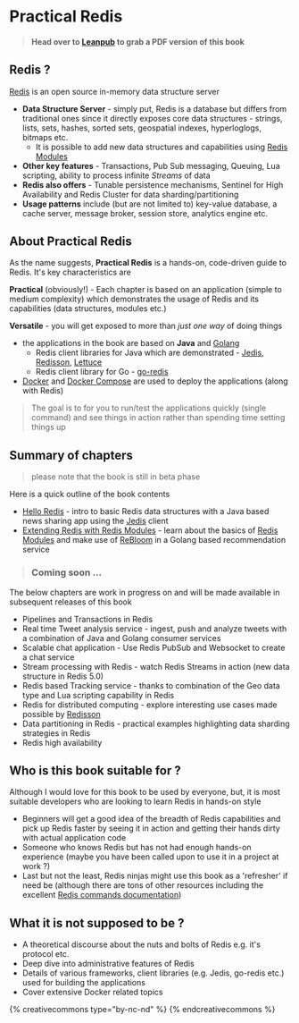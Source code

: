 # Practical Redis

> #### Head over to [Leanpub](https://leanpub.com/practical-redis) to grab a PDF version of this book

## Redis ?

[Redis](https://redis.io/) is an open source in-memory data structure server

- **Data Structure Server** - simply put, Redis is a database but differs from traditional ones since it directly exposes core data structures - strings, lists, sets, hashes, sorted sets, geospatial indexes, hyperloglogs, bitmaps etc.
	- It is possible to add new data structures and capabilities using [Redis Modules](https://redis.io/modules)
- **Other key features** - Transactions, Pub Sub messaging, Queuing, Lua scripting, ability to process infinite *Streams* of data
- **Redis also offers** - Tunable persistence mechanisms, Sentinel for High Availability and Redis Cluster for data sharding/partitioning
- **Usage patterns** include (but are not limited to) key-value database, a cache server, message broker, session store, analytics engine etc.

## About **Practical Redis**
As the name suggests, **Practical Redis** is a hands-on, code-driven guide to Redis. It's key characteristics are

**Practical** (obviously!) - Each chapter is based on an application (simple to medium complexity) which demonstrates the usage of Redis and its capabilities (data structures, modules etc.)

**Versatile** - you will get exposed to more than *just one way* of doing things

- the applications in the book are based on **Java** and [Golang](https://golang.org)
	- Redis client libraries for Java which are demonstrated - [Jedis](https://github.com/xetorthio/jedis), [Redisson](https://github.com/redisson/redisson), [Lettuce](https://lettuce.io/)
	- Redis client library for Go - [go-redis](https://github.com/go-redis/redis)
- [Docker](https://www.docker.com/) and [Docker Compose](https://docs.docker.com/compose/) are used to deploy the applications (along with Redis)

> The goal is to for you to run/test the applications quickly (single command) and see things in action rather than spending time setting things up

## Summary of chapters

> please note that the book is still in beta phase

Here is a quick outline of the book contents

* [Hello Redis](news-sharing-app.md) - intro to basic Redis data structures with a Java based news sharing app using the [Jedis](https://github.com/xetorthio/jedis) client
* [Extending Redis with Redis Modules](redis-modules.md) - learn about the basics of [Redis Modules](https://redis.io/modules) and make use of [ReBloom](https://github.com/RedisLabsModules/rebloom/) in a Golang based recommendation service

> ### Coming soon ...

The below chapters are work in progress on and will be made available in subsequent releases of this book

* Pipelines and Transactions in Redis
* Real time Tweet analysis service - ingest, push and analyze tweets with a combination of Java and Golang consumer services
* Scalable chat application - Use Redis PubSub and Websocket to create a chat service
* Stream processing with Redis - watch Redis Streams in action (new data structure in Redis 5.0)
* Redis based Tracking service - thanks to combination of the Geo data type and Lua scripting capability in Redis
* Redis for distributed computing - explore interesting use cases made possible by [Redisson](https://redisson.org/)
* Data partitioning in Redis - practical examples highlighting data sharding strategies in Redis
* Redis high availability


## Who is this book suitable for ?

Although I would love for this book to be used by everyone, but, it is most suitable developers who are looking to learn Redis in hands-on style

- Beginners will get a good idea of the breadth of Redis capabilities and pick up Redis faster by seeing it in action and getting their hands dirty with actual application code
- Someone who knows Redis but has not had enough hands-on experience (maybe you have been called upon to use it in a project at work ?)  
- Last but not the least, Redis ninjas might use this book as a 'refresher' if need be (although there are tons of other resources including the excellent [Redis commands documentation](https://redis.io/commands)) 

## What it is not supposed to be ?

- A theoretical discourse about the nuts and bolts of Redis e.g. it's protocol etc.
- Deep dive into administrative features of Redis
- Details of various frameworks, client libraries (e.g. Jedis, go-redis etc.) used for building the applications
- Cover extensive Docker related topics

{% creativecommons type="by-nc-nd" %}
{% endcreativecommons %}
